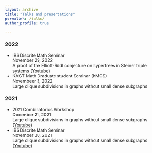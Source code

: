 ```yaml
---
layout: archive
title: "Talks and presentations"
permalink: /talks/
author_profile: true

---
```


### 2022

* IBS Discrite Math Seminar   
November 29, 2022   
A proof of the Elliott-Rödl conjecture on hypertrees in Steiner triple systems ([Youtube](https://www.youtube.com/watch?v=vl1CfLB7nYc))
* KAIST Math Graduate student Seminar (KMGS)  
Novembeer 3, 2022  
Large clique subdivisions in graphs without small dense subgraphs

### 2021

* 2021 Combinatorics Workshop  
December 21, 2021  
Large clique subdivisions in graphs without small dense subgraphs ([Youtube](https://www.youtube.com/watch?v=_cB7SafmZiY&t=9386s))
* IBS Discrite Math Seminar  
November 30, 2021  
Large clique subdivisions in graphs without small dense subgraphs ([Youtube](https://www.youtube.com/watch?v=oOi_1xh4T9c))



